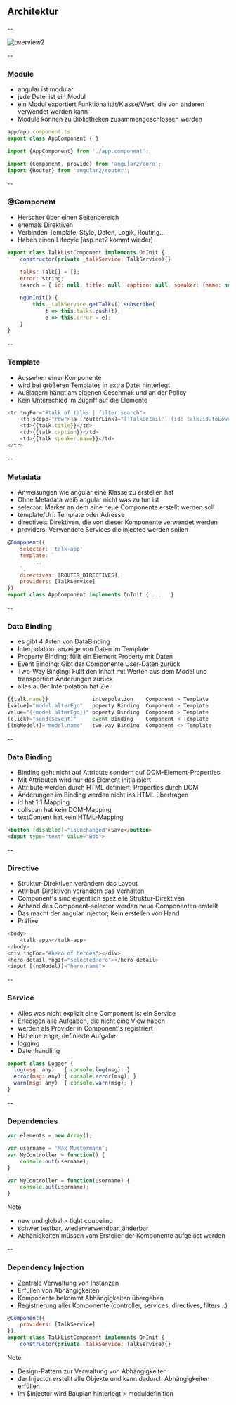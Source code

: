 ## Architektur

--

![overview2](images/overview2.png)

--

### Module
- angular ist modular
- jede Datei ist ein Modul
- ein Modul exportiert Funktionalität/Klasse/Wert, die von anderen verwendet werden kann
- Module können zu Bibliotheken zusammengeschlossen werden

```javascript
app/app.component.ts
export class AppComponent { }
```
```javascript
import {AppComponent} from './app.component';
```
```javascript
import {Component, provide} from 'angular2/core';
import {Router} from 'angular2/router';
```

--

### @Component
- Herscher über einen Seitenbereich
- ehemals Direktiven
- Verbinden Template, Style, Daten, Logik, Routing...
- Haben einen Lifecyle (asp.net2 kommt wieder)

```javascript
export class TalkListComponent implements OnInit {
    constructor(private _talkService: TalkService){}
    
    talks: Talk[] = [];
    error: string;
    search = { id: null, title: null, caption: null, speaker: {name: null}};

    ngOnInit() {
        this._talkService.getTalks().subscribe(
            t => this.talks.push(t),
            e => this.error = e);
    }
}
```

--

### Template
- Aussehen einer Komponente
- wird bei größeren Templates in extra Datei hinterlegt
- Außlagern hängt am eigenen Geschmak und an der Policy
- Kein Unterschied im Zugriff auf die Elemente

```javascript
<tr *ngFor="#talk of talks | filter:search">
    <th scope="row"><a [routerLink]="['TalkDetail', {id: talk.id.toLowerCase()}]">{{talk.id}}</a></th>
    <td>{{talk.title}}</td>
    <td>{{talk.caption}}</td>
    <td>{{talk.speaker.name}}</td>
</tr>
```

--

### Metadata
- Anweisungen wie angular eine Klasse zu erstellen hat
- Ohne Metadata weiß angular nicht was zu tun ist
- selector: Marker an dem eine neue Componente erstellt werden soll
- template/Url: Template oder Adresse
- directives: Direktiven, die von dieser Komponente verwendet werden
- providers: Verwendete Services die injected werden sollen

```javascript
@Component({
    selector: 'talk-app'
    template: `
        ...
    `,
    directives: [ROUTER_DIRECTIVES],
    providers: [TalkService]
})
export class AppComponent implements OnInit { ...   }
```

--

### Data Binding
- es gibt 4 Arten von DataBinding
- Interpolation: anzeige von Daten im Template
- Property Binding: füllt ein Element Property mit Daten
- Event Binding: Gibt der Componente User-Daten zurück
- Two-Way Binding: Füllt den Inhalt mit Werten aus dem Model und transportiert Änderungen zurück
- alles außer Interpolation hat Ziel

```javascript
{{talk.name}}              interpolation    Component > Template
[value]="model.alterEgo"   poperty Binding  Component > Template
value="{{model.alterEgo}}" poperty Binding  Component > Template
(click)="send($event)"     event Binding    Component < Template
[(ngModel)]="model.name"   two-way Binding  Component <> Template
```

--

### Data Binding
- Binding geht nicht auf Attribute sondern auf DOM-Element-Properties
- Mit Attributen wird nur das Element initialisiert
- Attribute werden durch HTML definiert; Properties durch DOM
- Änderungen im Binding werden nicht ins HTML übertragen
- id hat 1:1 Mapping
- collspan hat kein DOM-Mapping
- textContent hat kein HTML-Mapping

```HTML
<button [disabled]="isUnchanged">Save</button>
<input type="text" value="Bob">
```

--

### Directive
- Struktur-Direktiven verändern das Layout
- Attribut-Direktiven verändern das Verhalten
- Component's sind eigentlich spezielle Struktur-Direktiven
- Anhand des Component-selector werden neue Componenten erstellt
- Das macht der angular Injector; Kein erstellen von Hand
- Präfixe

```javascript
<body>
    <talk-app></talk-app>
</body>
<div *ngFor="#hero of heroes"></div>
<hero-detail *ngIf="selectedHero"></hero-detail>
<input [(ngModel)]="hero.name">
```

--

### Service
- Alles was nicht explizit eine Component ist ein Service
- Erledigen alle Aufgaben, die nicht eine View haben
- werden als Provider in Component's registriert
- Hat eine enge, definierte Aufgabe
 - logging
 - Datenhandling

```javascript
export class Logger {
  log(msg: any)   { console.log(msg); }
  error(msg: any) { console.error(msg); }
  warn(msg: any)  { console.warn(msg); }
} 
```

--

### Dependencies

```javascript
var elements = new Array();
```
```javascript
var username = 'Max Mustermann';
var MyController = function() {
    console.out(username);
}
```
```javascript
var MyController = function(username) {
    console.out(username);
}
```

Note:
- new und global > tight coupeling
- schwer testbar, wiederverwendbar, änderbar
- Abhänigkeiten müssen vom Ersteller der Komponente aufgelöst werden

--

### Dependency Injection
- Zentrale Verwaltung von Instanzen
- Erfüllen von Abhängigkeiten
- Komponente bekommt Abhängigkeiten übergeben
- Registrierung aller Komponente (controller, services, directives, filters...)

```javascript
@Component({
    providers: [TalkService]
})
export class TalkListComponent implements OnInit {
    constructor(private _talkService: TalkService){}
```

Note:
- Design-Pattern zur Verwaltung von Abhängigkeiten
- der Injector erstellt alle Objekte und kann dadurch Abhängigkeiten erfüllen
- Im $injector wird Bauplan hinterlegt > moduldefinition
